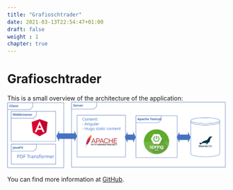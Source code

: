 ```yaml
---
title: "Grafioschtrader"
date: 2021-03-13T22:54:47+01:00
draft: false
weight : 1
chapter: true
---
```

# Grafioschtrader
This is a small overview of the architecture of the application:
![Architecture](Komponenten.svg)

You can find more information at [GitHub](//github.com/hugograf/grafioschtrader).